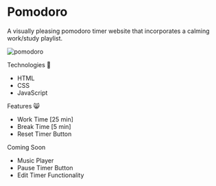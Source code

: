 # Pomodoro
 A visually pleasing pomodoro timer website that incorporates a calming work/study playlist.


![pomodoro](https://user-images.githubusercontent.com/85073401/216035513-f219cdc1-e031-43cb-b0b6-9a97842e40c1.gif)


Technologies 🐹
- HTML
- CSS
- JavaScript

Features 😸
- Work Time [25 min]
- Break Time [5 min]
- Reset Timer Button

Coming Soon 
- Music Player
- Pause Timer Button
- Edit Timer Functionality
